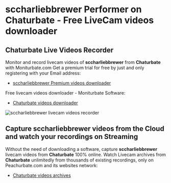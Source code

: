 # sccharliebbrewer Performer on Chaturbate - Free LiveCam videos downloader

## Chaturbate Live Videos Recorder

Monitor and record livecam videos of **sccharliebbrewer** from **Chaturbate** with Moniturbate.com
Get a premium trial for free by just and only registering with your Email address:
* [sccharliebbrewer Premium videos downloader](https://moniturbate.com/request-demo-licence-key.html)

Free livecam videos downloader - Moniturbate Software:
* [Chaturbate videos downloader](https://moniturbate.com/moniturbate-download-software.html)

![sccharliebbrewer livecam videos recorder](https://peachurnet.com/templates/moniturbate-software.png)


## Capture sccharliebbrewer videos from the Cloud and watch your recordings on Streaming

Without the need of downloading a software, capture **sccharliebbrewer** livecam videos from **Chaturbate** 100% online.
Watch Livecam archives from **Chaturbate** unlimitedly from thousands of existing recordings, only on Peachurbate.com and its websites network:
* [Chaturbate videos archives](https://peachurnet.com/)